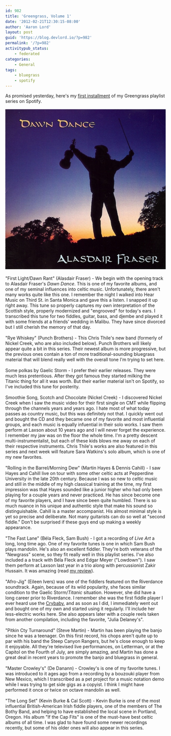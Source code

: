 ```yaml
---
id: 982
title: 'Greengrass, Volume 1'
date: '2012-02-21T12:30:15-08:00'
author: 'Aaron Lord'
layout: post
guid: 'https://blog.devlord.io/?p=982'
permalink: '/?p=982'
activitypub_status:
    - federated
categories:
    - General
tags:
    - bluegrass
    - spotify
---
```


<div>As promised yesterday, here's my <a title="Greengrass, Vol. 1" href="http://open.spotify.com/user/1217402077/playlist/6dT3cQ9gQDknyXHuZPYMti">first installment</a> of my Greengrass playlist series on Spotify.</div><div> </div><div><a href="/assets/img/2012/02/dawndancedo71.jpg"><img class="size-full wp-image" src="/assets/img/2012/02/dawndancedo71.jpg?w=574" alt="Image" /></a></div><div> </div><div>"First Light/Dawn Rant" (Alasdair Fraser) - We begin with the opening track to Alasdair Fraser's <em>Dawn Dance</em>. This is one of my favorite albums, and one of my seminal influences into celtic music. Unfortunately, there aren't many works quite like this one. I remember the night I walked into Hear Music on Third St. in Santa Monica and gave this a listen. I snapped it up right away. This tune so properly captures my own interpretation of the Scottish style, properly modernized and "engrooved" for today's ears. I transcribed this tune for two fiddles, guitar, bass, and djembe and played it with some friends at a friends' wedding in Malibu. They have since divorced but I still cherish the memory of that day.</div><div> </div><div>"Rye Whiskey" (Punch Brothers) - This Chris Thile's new band (formerly of Nickel Creek, who are also included below). Punch Brothers will likely appear quite a bit in this series. Their newest album is more progressive, but the previous ones contain a ton of more traditional-sounding bluegrass material that will blend really well with the overall tone I'm trying to set here.</div><div> </div><div>Some polkas by Gaelic Storm - I prefer their earlier releases. They were much less pretentious. After they got famous they started milking the Titanic thing for all it was worth. But their earlier material isn't on Spotify, so I've included this tune for posterity.</div><div> </div><div>Smoothie Song, Scotch and Chocolate (Nickel Creek) - I discovered Nickel Creek when I saw the music video for their first single on CMT while flipping through the channels years and years ago. I hate most of what today passes as country music, but this was definitely not that. I quickly went out and bought the CD and they became one of my favorite and most influential groups, and each music is equally infuential in their solo works. I saw them perform at Laxson about 10 years ago and I will never forget the experience. I remember my jaw was on the floor the whole time. I'm a pretty descent multi-instrumentalist, but each of these kids blows me away on each of their respective instruments. Chris Thile's works are also featured in this series and next week will feature Sara Watkins's solo album, which is one of my new favorites.</div><div> </div><div>"Rolling in the Barrel/Morning Dew" (Martin Hayes &amp; Dennis Cahill) - I saw Hayes and Cahill live on tour with some other celtic acts at Pepperdine University in the late 20th century. Because I was so new to celtic music and still in the middle of my high classical training at the time, my first impression was that Hayes sounded like a junior higher who had only been playing for a couple years and never practiced. He has since become one of my favorite players, and I have since been quite humbled. There is so much nuance in his unique and authentic style that make his sound so distinguishable. Cahill is a master accompanist. His almost minimal style is yet so precise and deliberate. Not many guitarists can do so well at "second fiddle." Don't be surprised if these guys end up making a weekly appearance.</div><div> </div><div>"The Fast Lane" (Béla Fleck, Sam Bush) - I got a recording of <em>Live Art</em> a long, long time ago. One of my favorite tunes is one in which Sam Bush plays mandolin. He's also an excellent fiddler. They're both veterans of the "Newgrass" scene, so they fit really well in this playlist series. I've also included a a track with Béla Fleck and Edgar Meyer ("Lowdown"). I saw them perform at Laxson last year in a trio along with percussionist Zakir Hussain. It was amazing (read <a href="http://mustfollow.wordpress.com/2011/04/14/bela-fleck-edgar-meyer-zakir-hussain/">my review</a>).</div><div> </div><div>"Afro-Jig" (Eileen Ivers) was one of the fiddlers featured on the Riverdance soundtrack. Again, because of its wild popularity, she faces similar condition to the Gaelic Storm/<em>Titanic</em> situation. However, she did have a long career prior to Riverdance. I remember she was the first fiddle player I ever heard use the <a href="http://www.musiciansfriend.com/guitars/dunlop-original-crybaby-wah-pedal/151000000000000?src=3WWRWXGB&amp;ZYXSEM=0">Crybaby</a>, and as soon as I did, I immediately went out and bought one of my own and started using it regularly. I'll include her less-electric works here. She also appears later with a couple reels taken from another compilation, including the favorite, "Julia Delaney's".</div><div> </div><div>"Pitkin Cty Turnaround" (Steve Martin) - Martin has been playing the banjo since he was a teenager. On this first record, his chops aren't quite up to par with his band the Steep Canyon Rangers, but he's close enough to keep it enjoyable. All they're televised live performances, on Letterman, or at the Capitol on the Fourth of July, are simply amazing, and Martin has done a great deal in recent years to promote the banjo and bluegrass in general.</div><div> </div><div>"Master Crowley's" (De Danann) - Crowley's is one of my favorite tunes. I was introduced to it ages ago from a recording by a bouzouki player from New Mexico, which I transcribed as a pet project for a music notation demo while I was trying to get side gigs as a copyist. I think I might have performed it once or twice on octave mandolin as well.</div><div> </div><div>"The Long Set" (Kevin Burke &amp; Cal Scott) - Kevin Burke is one of the most influential British-American Irish fiddle players, one of the members of The Bothy Band, and helping to have established the local scene in Portland, Oregon. His album "If the Cap Fits" is one of the must-have best celtic albums of all time. I was glad to have found some newer recordings recently, but some of his older ones will also appear in this series.</div>